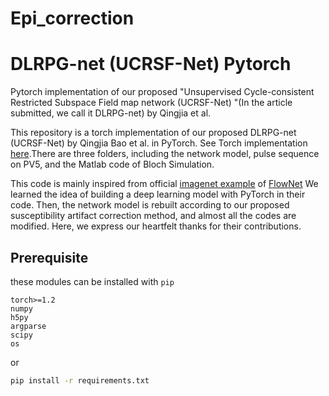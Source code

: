 # Epi_correction
# DLRPG-net (UCRSF-Net) Pytorch
Pytorch implementation of our proposed "Unsupervised Cycle-consistent Restricted Subspace Field map network (UCRSF-Net) "(In the article submitted, we call it DLRPG-net) by Qingjia et al.

This repository is a torch implementation of our proposed DLRPG-net (UCRSF-Net) by Qingjia Bao et al. in PyTorch. See Torch implementation [here](https://github.com/baoqingjia/EPI_correction).There are three folders, including the network model, pulse sequence on PV5, and the Matlab code of Bloch Simulation.

This code is mainly inspired from official [imagenet example](https://github.com/pytorch/examples/tree/master/imagenet) of [FlowNet](http://lmb.informatik.uni-freiburg.de/Publications/2015/DFIB15/)
We learned the idea of building a deep learning model with PyTorch in their code. Then, the network model is rebuilt according to our proposed susceptibility artifact correction method, and almost all the codes are modified. Here, we express our heartfelt thanks for their contributions.

## Prerequisite
these modules can be installed with `pip`

```
torch>=1.2
numpy
h5py
argparse
scipy
os
```

or
```bash
pip install -r requirements.txt
```
